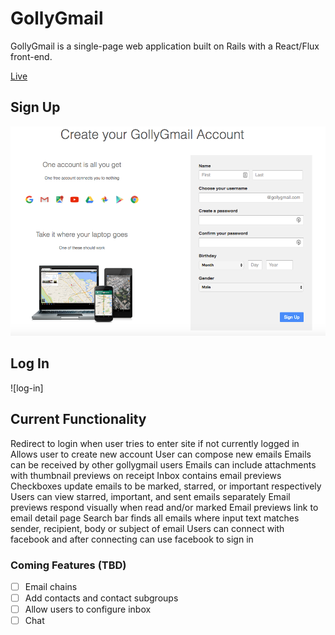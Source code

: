 # GollyGmail

GollyGmail is a single-page web application built on Rails with a React/Flux front-end.

[Live](http://www.gollygmail.com)

## Sign Up

![sign-up](app/assets/images/sign-up.png)

## Log In

![log-in]


## Current Functionality
  Redirect to login when user tries to enter site if not currently logged in
  Allows user to create new account
  User can compose new emails
  Emails can be received by other gollygmail users
  Emails can include attachments with thumbnail previews on receipt
  Inbox contains email previews
  Checkboxes update emails to be marked, starred, or important respectively
  Users can view starred, important, and sent emails separately
  Email previews respond visually when read and/or marked
  Email previews link to email detail page
  Search bar finds all emails where input text matches sender, recipient, body or subject of email
  Users can connect with facebook and after connecting can use facebook to sign in


### Coming Features (TBD)
- [ ] Email chains
- [ ] Add contacts and contact subgroups
- [ ] Allow users to configure inbox
- [ ] Chat
